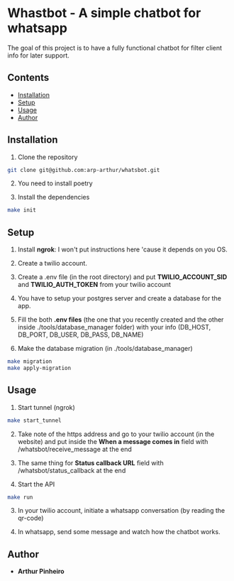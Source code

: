 # Whastbot - A simple chatbot for whatsapp

The goal of this project is to have a fully functional chatbot for filter client info for later support.

## Contents
- [Installation](#installation)
- [Setup](#setup)
- [Usage](#usage)
- [Author](#author)

## Installation
1. Clone the repository
```bash
git clone git@github.com:arp-arthur/whatsbot.git
```

2. You need to install poetry

3. Install the dependencies
```bash
make init
```

## Setup

1. Install **ngrok**: I won't put instructions here 'cause it depends on you OS.

2. Create a twilio account.

3. Create a .env file (in the root directory) and put **TWILIO_ACCOUNT_SID** and **TWILIO_AUTH_TOKEN** from your twilio account

4. You have to setup your postgres server and create a database for the app.

5. Fill the both **.env files** (the one that you recently created and the other inside ./tools/database_manager folder) with your info (DB_HOST, DB_PORT, DB_USER, DB_PASS, DB_NAME)

6. Make the database migration (in ./tools/database_manager)
```bash
make migration
make apply-migration
```

## Usage

1. Start tunnel (ngrok)
```bash
make start_tunnel
```

2. Take note of the https address and go to your twilio account (in the website) and put inside the **When a message comes in** field with /whatsbot/receive_message at the end

3. The same thing for **Status callback URL** field with /whatsbot/status_callback at the end

2. Start the API
```bash
make run
```

3. In your twilio account, initiate a whatsapp conversation (by reading the qr-code)

4. In whatsapp, send some message and watch how the chatbot works.

## Author
- **Arthur Pinheiro**  